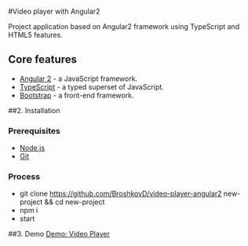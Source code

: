 #Video player with Angular2

Project application based on Angular2 framework using TypeScript and HTML5 features.

## Core features

* [Angular 2](https://angular.io/) - a JavaScript framework.
* [TypeScript](https://www.typescriptlang.org/) - a typed superset of JavaScript.
* [Bootstrap](http://getbootstrap.com/) - a front-end framework.

##2. Installation

### Prerequisites

* [Node.js](https://nodejs.org)
* [Git](https://git-scm.com)

### Process

* git clone https://github.com/BroshkovD/video-player-angular2 new-project && cd new-project
* npm i
* start

##3. Demo
[Demo: Video Player](http://91.210.164.82/video-player/)